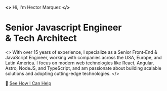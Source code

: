 **&lt;&gt;** Hi, I'm Hector Marquez **&lt;/&gt;**

# Senior **Javascript** Engineer <br/> & Tech Architect

<> With over 15 years of experience, I specialize as a Senior Front-End & JavaScript Engineer, working with companies across the USA, Europe, and Latin America. I focus on modern web technologies like React, Angular, Astro, NodeJS, and TypeScript, and am passionate about building scalable solutions and adopting cutting-edge technologies. </>

🚀 [See How I Can Help](https://marquez.rocks)

<!--
**hmarquezgalvis/hmarquezgalvis** is a ✨ _special_ ✨ repository because its `README.md` (this file) appears on your GitHub profile.

Here are some ideas to get you started:

- 🔭 I’m currently working on ...
- 🌱 I’m currently learning ...
- 👯 I’m looking to collaborate on ...
- 🤔 I’m looking for help with ...
- 💬 Ask me about ...
- 📫 How to reach me: ...
- 😄 Pronouns: ...
- ⚡ Fun fact: ...
-->
